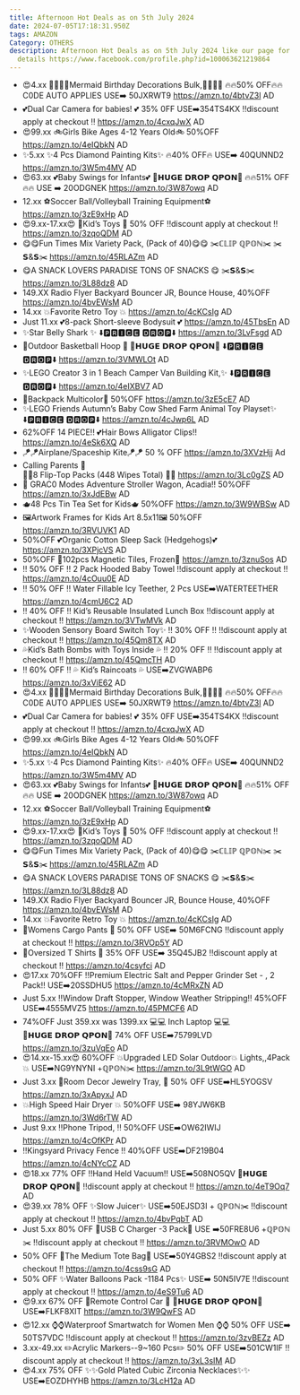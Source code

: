 ```yaml
---
title: Afternoon Hot Deals as on 5th July 2024
date: 2024-07-05T17:18:31.950Z
tags: AMAZON
Category: OTHERS
description: Afternoon Hot Deals as on 5th July 2024 like our page for more
  details https://www.facebook.com/profile.php?id=100063621219864
---
```

* 😍4.xx
  🧜‍♀️🧜‍♀️Mermaid Birthday Decorations Bulk,🧜‍♀️🧜‍♀️
  🔥🔥50% OFF🔥🔥C0DE AUTO APPLIES
  USE➡️ 50JXRWT9
  https://amzn.to/4btvZ3l
  AD
* 💕Dual Car Camera for babies! 💕
  35% 0FF
  USE➡️354TS4KX
  ‼️discount apply at checkout ‼️
  https://amzn.to/4cxqJwX
  AD
* 😍99.xx
  🚲Girls Bike Ages 4-12 Years Old🚲
  50%OFF
  https://amzn.to/4eIQbkN
  AD
* ✨5.xx
  ✨4 Pcs Diamond Painting Kits✨
  🔥40% OFF🔥
  USE➡️ 40QUNND2
  https://amzn.to/3W5m4MV
  AD
* 😍63.xx
  💕Baby Swings for Infants💕
  💸𝗛𝗨𝗚𝗘 𝗗𝗥𝗢𝗣 𝗤𝗣𝗢𝗡💸
  🔥🔥51% OFF🔥🔥
  USE ➡️ 20ODGNEK
  https://amzn.to/3W87owq
  AD
* 12.xx
  ⚽Soccer Ball/Volleyball Training Equipment⚽
  https://amzn.to/3zE9xHp
  AD
* 😍9.xx-17.xx😍
  🧸Kid’s Toys 🧸 
   50% OFF 
  ‼️discount apply at checkout ‼️
  https://amzn.to/3zqoQDM
  AD
* 😋😋Fun Times Mix Variety Pack, (Pack of 40)😋😋
  ✂️ℂ𝕃𝕀ℙ ℚℙ𝕆ℕ✂️
  ✂️𝗦&𝗦✂️
  https://amzn.to/45RLAZm
  AD
* 😋A SNACK LOVERS PARADISE 
  TONS OF SNACKS 😋
  ✂️𝗦&𝗦✂️
  https://amzn.to/3L88dz8
  AD
* 149.XX
  Radio Flyer Backyard Bouncer JR, Bounce House,
  40%OFF
  https://amzn.to/4bvEWsM
  AD
* 14.xx
  💥Favorite Retro Toy 💥
  https://amzn.to/4cKCsIg
  AD
* Just 11.xx
  💕8-pack Short-sleeve Bodysuit 💕
  https://amzn.to/45TbsEn
  AD
* ✨Star Belly Shark ✨
  ⬇️🅿🆁🅸🅲🅴 🅳🆁🅾🅿⬇️
  https://amzn.to/3LvFsgd
  AD 
* 🏀Outdoor Basketball Hoop 🏀
  💸𝗛𝗨𝗚𝗘 𝗗𝗥𝗢𝗣 𝗤𝗣𝗢𝗡💸
  ⬇️🅿🆁🅸🅲🅴 🅳🆁🅾🅿⬇️
  https://amzn.to/3VMWLOt
  AD
* ✨LEGO Creator 3 in 1 Beach Camper Van Building Kit,✨
  ⬇️🅿🆁🅸🅲🅴 🅳🆁🅾🅿⬇️
  https://amzn.to/4eIXBV7
  AD
* 🎒Backpack Multicolor🎒
  50%OFF
  https://amzn.to/3zE5cE7
  AD
* ✨LEGO Friends Autumn’s Baby Cow Shed Farm Animal Toy Playset✨
  ⬇️🅿🆁🅸🅲🅴 🅳🆁🅾🅿⬇️
  https://amzn.to/4cJwp6L
  AD
* 62%OFF
  14 PIECE!! 💕Hair Bows Alligator Clips!!
  https://amzn.to/4eSk6XQ
  AD
* 🪁🪁Airplane/Spaceship Kite🪁🪁
   50 % OFF
  https://amzn.to/3XVzHjj
  Ad
* Calling Parents 📢\
  💚💚8 Flip-Top Packs 
  (448 Wipes Total) 💚💚
  https://amzn.to/3Lc0gZS
  AD
* 👶 GRAC0 Modes Adventure Stroller Wagon, Acadia!! 
  50%OFF
  https://amzn.to/3xJdEBw
  AD
* 🫖48 Pcs Tin Tea Set for Kids🫖
  50%OFF
  https://amzn.to/3W9WBSw
  AD
* 🖼Artwork Frames for Kids Art 8.5x11🖼
   50%OFF
  https://amzn.to/3RVUVK1
  AD
* 50%OFF
  💕Organic Cotton Sleep Sack (Hedgehogs)💕
  https://amzn.to/3XPjcVS
  AD
* 50%OFF
  💙102pcs Magnetic Tiles, Frozen💙
  https://amzn.to/3znuSos
  AD
* ‼️ 50% OFF ‼️
  2 Pack Hooded Baby Towel
  ‼️discount apply at checkout ‼️
  https://amzn.to/4cOuu0E
  AD
* ‼️ 50% OFF ‼️
  Water Fillable Icy Teether, 2 Pcs
   USE➡️WATERTEETHER 
  https://amzn.to/4cmU6C2
  AD
* ‼️ 40% OFF ‼️
  Kid’s Reusable Insulated Lunch Box
  ‼️discount apply at checkout ‼️
  https://amzn.to/3VTwMVk
  AD
* ✨Wooden Sensory Board Switch Toy✨
  ‼️ 30% OFF ‼️
  ‼️discount apply at checkout ‼️
  https://amzn.to/45Qm8TX
  AD
*   💦Kid’s Bath Bombs with Toys 
  Inside 💦
  ‼️ 20% OFF ‼️
  ‼️discount apply at checkout ‼️
  https://amzn.to/45QmcTH
  AD
* ‼️ 60% OFF ‼️
  💦  Kid’s Raincoats 💦
  USE➡️ZVGWABP6 
  https://amzn.to/3xViE62
  AD
* 😍4.xx
  🧜‍♀️🧜‍♀️Mermaid Birthday Decorations Bulk,🧜‍♀️🧜‍♀️
  🔥🔥50% OFF🔥🔥C0DE AUTO APPLIES
  USE➡️ 50JXRWT9
  https://amzn.to/4btvZ3l
  AD
* 💕Dual Car Camera for babies! 💕
  35% 0FF
  USE➡️354TS4KX
  ‼️discount apply at checkout ‼️
  https://amzn.to/4cxqJwX
  AD
* 😍99.xx
  🚲Girls Bike Ages 4-12 Years Old🚲
  50%OFF
  https://amzn.to/4eIQbkN
  AD
* ✨5.xx
  ✨4 Pcs Diamond Painting Kits✨
  🔥40% OFF🔥
  USE➡️ 40QUNND2
  https://amzn.to/3W5m4MV
  AD
* 😍63.xx
  💕Baby Swings for Infants💕
  💸𝗛𝗨𝗚𝗘 𝗗𝗥𝗢𝗣 𝗤𝗣𝗢𝗡💸
  🔥🔥51% OFF🔥🔥
  USE ➡️ 20ODGNEK
  https://amzn.to/3W87owq
  AD
* 12.xx
  ⚽Soccer Ball/Volleyball Training Equipment⚽
  https://amzn.to/3zE9xHp
  AD
* 😍9.xx-17.xx😍
  🧸Kid’s Toys 🧸 
   50% OFF 
  ‼️discount apply at checkout ‼️
  https://amzn.to/3zqoQDM
  AD
* 😋😋Fun Times Mix Variety Pack, (Pack of 40)😋😋
  ✂️ℂ𝕃𝕀ℙ ℚℙ𝕆ℕ✂️
  ✂️𝗦&𝗦✂️
  https://amzn.to/45RLAZm
  AD
* 😋A SNACK LOVERS PARADISE 
  TONS OF SNACKS 😋
  ✂️𝗦&𝗦✂️
  https://amzn.to/3L88dz8
  AD
* 149.XX
  Radio Flyer Backyard Bouncer JR, Bounce House,
  40%OFF
  https://amzn.to/4bvEWsM
  AD
* 14.xx
  💥Favorite Retro Toy 💥
  https://amzn.to/4cKCsIg
  AD
* 👖Womens Cargo Pants 👖 
  50% OFF
  USE➡️ 50M6FCNG 
  ‼️discount apply at checkout ‼️
  https://amzn.to/3RVOp5Y
  AD
* 👕Oversized T Shirts 👕
  35% OFF
  USE➡️ 35Q45JB2 
  ‼️discount apply at checkout ‼️
  https://amzn.to/4csyfci
  AD
* 😍17.xx
  70%OFF
  ‼️Premium Electric Salt and Pepper Grinder Set - , 2 Pack‼️
  USE➡️20SSDHU5
  https://amzn.to/4cMRxZN
  AD
* Just 5.xx
  ‼️Window Draft Stopper, Window Weather Stripping‼️
  45%OFF
  USE➡️4555MVZ5
  https://amzn.to/45PMCF6
  AD
* 74%OFF
  Just 359.xx was 1399.xx
  💻💻 Inch Laptop 💻💻\
   💸𝗛𝗨𝗚𝗘 𝗗𝗥𝗢𝗣 𝗤𝗣𝗢𝗡💸
  74% OFF 
  USE➡️75799LVD
  https://amzn.to/3zuVqEo
  AD
* 😍14.xx-15.xx😍
  60%OFF
  💥Upgraded LED Solar Outdoor💥 Lights,,4Pack 💥
  USE➡️NG9YNYNI +ℚℙ𝕆ℕ✂️
  https://amzn.to/3L9tWGO
  AD
* Just 3.xx
  💍Room Decor Jewelry Tray, 💍
   50% OFF
  USE➡️HL5YOGSV
  https://amzn.to/3xApyxJ
  AD
* 💥High Speed Hair Dryer 💥
  50%OFF
  USE➡️ 98YJW6KB
  https://amzn.to/3Wd6rTW
  AD
* Just 9.xx
  ‼️Phone Tripod, ‼️
  50%OFF
  USE➡️OW62IWIJ
  https://amzn.to/4cOfKPr
  AD
* ‼️Kingsyard Privacy Fence ‼️
  40%OFF
  USE➡️DF219B04
  https://amzn.to/4cNYcCZ
  AD
* 😍18.xx
  77% OFF
  ‼️Hand Held Vacuum‼️
  USE➡️508NO5QV 
  💸𝗛𝗨𝗚𝗘 𝗗𝗥𝗢𝗣 𝗤𝗣𝗢𝗡💸
  ‼️discount apply at checkout ‼️
  https://amzn.to/4eT9Oq7
  AD
* 😍39.xx
  78% OFF
  ✨Slow Juicer✨
  USE➡️50EJSD3I + ℚℙ𝕆ℕ✂️ 
  ‼️discount apply at checkout ‼️
  https://amzn.to/4bvPqbT
  AD
* Just 5.xx
  80% OFF 
  🔌USB C Charger -3 Pack🔌
  USE ➡️50FRE8U6 +ℚℙ𝕆ℕ✂️ 
  ‼️discount apply at checkout ‼️
  https://amzn.to/3RVMOwO
  AD
* 50% OFF 
  👜The Medium Tote Bag👜
  USE➡️50Y4GBS2 
  ‼️discount apply at checkout ‼️
  https://amzn.to/4css9sG
  AD
* 50% OFF
   ✨Water Balloons Pack -1184 Pcs✨
  USE➡️ 50N5IV7E
  ‼️discount apply at checkout ‼️
  https://amzn.to/4eS9Tu6
  AD
* 😍9.xx
  67% OFF 
  🚨Remote Control Car  🚨
  💸𝗛𝗨𝗚𝗘 𝗗𝗥𝗢𝗣 𝗤𝗣𝗢𝗡💸
  USE➡️FLKF8XIT 
  https://amzn.to/3W9QwFS
  AD
* 😍12.xx
   ⌚⌚Waterproof Smartwatch for Women Men ⌚⌚
  50% OFF
  USE➡️ 50TS7VDC 
  ‼️discount apply at checkout ‼️
  https://amzn.to/3zvBEZz
  AD
* 3.xx-49.xx
  ✏️Acrylic Markers--9~160 Pcs✏️
  50% OFF 
  USE➡️501CW1IF 
  ‼️discount apply at checkout ‼️
  https://amzn.to/3xL3sIM
  AD
* 😍4.xx
  75% OFF 
  ✨✨Gold Plated Cubic Zirconia Necklaces✨✨
  USE➡️EOZDHYHB
  https://amzn.to/3LcH12a
  AD